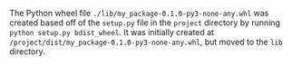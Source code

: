 The Python wheel file `./lib/my_package-0.1.0-py3-none-any.whl` was created based off of the `setup.py` file in the `project` directory by running `python setup.py bdist_wheel`.
It was initially created at `/project/dist/my_package-0.1.0-py3-none-any.whl`, but moved to the `lib` directory.